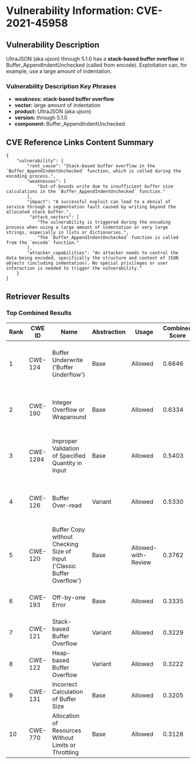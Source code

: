 # Vulnerability Information: CVE-2021-45958

## Vulnerability Description
UltraJSON (aka ujson) through 5.1.0 has a **stack-based buffer overflow** in Buffer_AppendIndentUnchecked (called from encode). Exploitation can, for example, use a large amount of indentation.

### Vulnerability Description Key Phrases
- **weakness:** **stack-based buffer overflow**
- **vector:** large amount of indentation
- **product:** UltraJSON (aka ujson)
- **version:** through 5.1.0
- **component:** Buffer_AppendIndentUnchecked

## CVE Reference Links Content Summary
```
{
    "vulnerability": {
        "root_cause": "Stack-based buffer overflow in the `Buffer_AppendIndentUnchecked` function, which is called during the encoding process.",
        "weaknesses": [
            "Out-of-bounds write due to insufficient buffer size calculations in the `Buffer_AppendIndentUnchecked` function."
        ],
        "impact": "A successful exploit can lead to a denial of service through a segmentation fault caused by writing beyond the allocated stack buffer.",
         "attack_vectors": [
            "The vulnerability is triggered during the encoding process when using a large amount of indentation or very large strings, especially in lists or dictionaries.",
            "The `Buffer_AppendIndentUnchecked` function is called from the `encode` function."
        ],
        "attacker_capabilities": "An attacker needs to control the data being encoded, specifically the structure and content of JSON objects (including indentation). No special privileges or user interaction is needed to trigger the vulnerability."
    }
}
```

## Retriever Results

### Top Combined Results

| Rank | CWE ID | Name | Abstraction | Usage | Combined Score | Retrievers | Individual Scores |
|------|--------|------|-------------|-------|---------------|------------|-------------------|
| 1 | CWE-124 | Buffer Underwrite ('Buffer Underflow') | Base | Allowed | 0.6646 | dense, sparse, graph | dense: 0.520, sparse: 0.121, graph: 0.938 |
| 2 | CWE-190 | Integer Overflow or Wraparound | Base | Allowed | 0.6334 | dense, sparse, graph | dense: 0.522, sparse: 0.140, graph: 0.817 |
| 3 | CWE-1284 | Improper Validation of Specified Quantity in Input | Base | Allowed | 0.5403 | dense, sparse, graph | dense: 0.495, sparse: 0.141, graph: 0.594 |
| 4 | CWE-126 | Buffer Over-read | Variant | Allowed | 0.5330 | dense, sparse, graph | dense: 0.521, sparse: 0.122, graph: 0.690 |
| 5 | CWE-120 | Buffer Copy without Checking Size of Input ('Classic Buffer Overflow') | Base | Allowed-with-Review | 0.3762 | sparse, graph | sparse: 0.143, graph: 0.874 |
| 6 | CWE-193 | Off-by-one Error | Base | Allowed | 0.3335 | dense, sparse | dense: 0.508, sparse: 0.138 |
| 7 | CWE-121 | Stack-based Buffer Overflow | Variant | Allowed | 0.3229 | dense, sparse | dense: 0.511, sparse: 0.164 |
| 8 | CWE-122 | Heap-based Buffer Overflow | Variant | Allowed | 0.3222 | dense, sparse | dense: 0.536, sparse: 0.141 |
| 9 | CWE-131 | Incorrect Calculation of Buffer Size | Base | Allowed | 0.3205 | dense, sparse | dense: 0.490, sparse: 0.132 |
| 10 | CWE-770 | Allocation of Resources Without Limits or Throttling | Base | Allowed | 0.3128 | dense, sparse | dense: 0.477, sparse: 0.129 |

